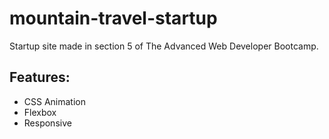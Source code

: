 # mountain-travel-startup
Startup site made in section 5 of The Advanced Web Developer Bootcamp.

## Features:
* CSS Animation
* Flexbox
* Responsive
